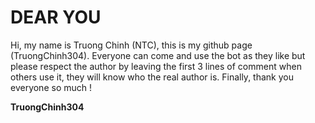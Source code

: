 # DEAR YOU

Hi, my name is Truong Chinh (NTC), this is my github page (TruongChinh304).
Everyone can come and use the bot as they like but please respect the author by leaving the first 3 lines of comment when others use it, they will know who the real author is.
Finally, thank you everyone so much !

__TruongChinh304__
